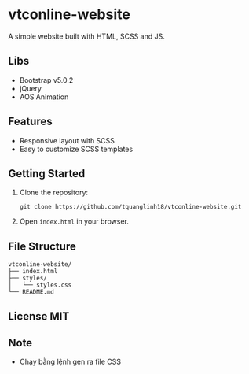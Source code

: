# vtconline-website

A simple website built with HTML, SCSS and JS.

## Libs
- Bootstrap v5.0.2
- jQuery
- AOS Animation

## Features

- Responsive layout with SCSS
- Easy to customize SCSS templates

## Getting Started

1. Clone the repository:
    ```
    git clone https://github.com/tquanglinh18/vtconline-website.git
    ```
2. Open `index.html` in your browser.

## File Structure

```
vtconline-website/
├── index.html
├── styles/
│   └── styles.css
└── README.md
```

## License MIT

## Note
- Chạy bằng lệnh gen ra file CSS